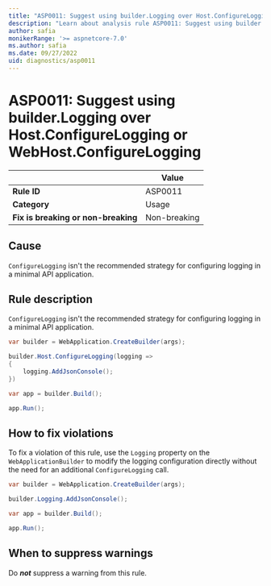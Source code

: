 ```yaml
---
title: "ASP0011: Suggest using builder.Logging over Host.ConfigureLogging or WebHost.ConfigureLogging"
description: "Learn about analysis rule ASP0011: Suggest using builder.Logging over Host.ConfigureLogging or WebHost.ConfigureLogging"
author: safia
monikerRange: '>= aspnetcore-7.0'
ms.author: safia
ms.date: 09/27/2022
uid: diagnostics/asp0011
---
```

# ASP0011: Suggest using builder.Logging over Host.ConfigureLogging or WebHost.ConfigureLogging

| | Value |
|-|-|
| **Rule ID** |ASP0011|
| **Category** |Usage|
| **Fix is breaking or non-breaking** |Non-breaking|

## Cause

`ConfigureLogging` isn't the recommended strategy for configuring logging in a minimal API application.

## Rule description

`ConfigureLogging` isn't the recommended strategy for configuring logging in a minimal API application.

```csharp
var builder = WebApplication.CreateBuilder(args);

builder.Host.ConfigureLogging(logging =>
{
    logging.AddJsonConsole();
})

var app = builder.Build();

app.Run();
```

## How to fix violations

To fix a violation of this rule, use the `Logging` property on the `WebApplicationBuilder` to modify the logging configuration directly without the need for an additional `ConfigureLogging` call.

```csharp
var builder = WebApplication.CreateBuilder(args);

builder.Logging.AddJsonConsole();

var app = builder.Build();

app.Run();
```

## When to suppress warnings

Do ***not*** suppress a warning from this rule.
